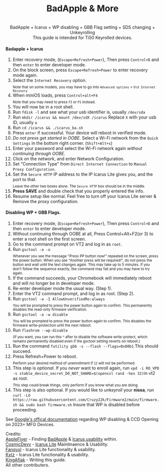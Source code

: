 <div align="center">
<h1>BadApple & More</h1> <br>
BadApple + Icarus + WP disabling + GBB Flag setting + SDS changing + Unkeyrolling <br>
This guide is intended for Ti50 Keyrolled devices.

</div>

#### Badapple + Icarus

1. Enter recovery mode, (`Escape+Refresh+Power`), Then press `Control+D` and then `enter` to enter developer mode.
2. On the block screen, press `Escape+Refresh+Power` to enter recovery mode again.
3. Select the `Internet Recovery` option. <br>
<sub>Note that on some models, you may have to go into `Advanced options` > `Old Internet Recovery`</sub>
4. When miniOS loads, press `Control+alt+F4` <br>
<sub>Note that you may need to press `F3` or `F5` instead. </sub>
5. You will now be in a root shell. 
6. Run `fdisk -l` and see what your usb identifier is, usually `/dev/sda`
7. Run `mkdir /icarus && mount /dev/sdX /icarus` Replace `X` with your usb ID, usually `a`
8.  Run `cd /icarus && ./icarus_ba.sh`
9. Press `enter` if successful. Your device will reboot in verified mode.
10. *Do not press get started in OOBE*. Select a Wi-Fi network from the `Quick Settings` in the bottom right corner. (`Shift+Alt+s`)
11.  Enter your password and select the Wi-Fi network again *without continuing through OOBE*.
12. Click on the network, and enter Network Configuration.
13. Set "Connection Type" from `Direct Internet Connection` to `Manual Proxy Configuration`.
14. Set the `Secure HTTP` IP address to the IP Icarus Lite gives you, and the port to that.  <br>
<sub>Leave the other two boxes alone. The `Secure HTTP` box should be in the middle. </sub>
15. **Press SAVE** and double check that you properly entered the info.
16. Resume setup like normal. Feel free to turn off your Icarus Lite server & Remove the proxy configuration.

#### Disabling WP + GBB Flags.

1. Enter recovery mode, (`Escape+Refresh+Power`), Then press `Control+D` and then `enter` to enter developer mode. 
2. Without continuing through OOBE at all, Press Control+Alt+F2(or 3) to enter a root shell on the first screen.
3. Go to the command prompt on VT2 and log in as `root`.
4. Run `gsctool -a -o` <br>
<sub>Whenever you see the message "Press PP button now!" repeated on the screen, press the power button. When you see "Another press will be required!", do not press the button and wait until the text changes again. This may take up to 5 minutes. If you don't follow the sequence exactly, the command may fail and you may have to try again.</sub>
5. If the command succeeds, your Chromebook will immediately reboot and will no longer be in developer mode. 
6. Re-enter developer mode the usual way. (Step 1).
7. Enter the VT2 command prompt, and log in as root. (Step 2).
8. Run `gsctool -a -I AllowUnverifiedRo:always` <br>
<sub>You will be prompted to press the power button again to confirm. This permanently disables the read-only firmware verification.</sub>
9.  Run `gsctool -a -w disable` <br>
<sub>You will be prompted to press the power button again to confirm. This disables the firmware write-protection until the next reboot.</sub>
10. Run `flashrom --wp-disable` <br>
<sub>(If you want, you can run this ^ after to disable the software write-protect, which remains permanently disabled even if the gsctool setting reverts on reboot.)</sub>
10. Run the command `futility gbb -s --flash --flags=0x80b1` This should succeed. 
11. Press Refresh+Power to reboot. <br>
<sub>Perform your desired method of unenrollment if `12` will not be performed.</sub>
12. This step is *optional.* If you *never* want to enroll again, run `vpd -i RO_VPD -s stable_device_secret_DO_NOT_SHARE=$(openssl rand -hex 32)`in vt2 as root. <br>
<sub>This step could break things, only perform if you know what you are doing.</sub>
13. This step is also optional. If you would like to *unkeyroll* your **nissa**, run `curl -LO https://raw.githubusercontent.com/Cruzy22k/Firmware2/main/firmware.sh && sudo bash firmware.sh` Insure that WP is disabled before proceeding.

See [Google's offical documentation](https://www.chromium.org/chromium-os/developer-library/guides/device/ro-firmware-unlock/) regarding WP disabling & CCD Opening on 2023+ MFG Devices. <br>

Credits: <br>
[AppleFlyer](https://github.com/kingaflak) - Finding [BadApple](https://github.com/applefritter-inc/BadApple) & [Icarus usability](https://github.com/applefritter-inc/BadApple-icarus) within. <br>
[CosmicDevv](https://github.com/cosmicdevv) - [Icarus Lite](https://github.com/cosmicdevv/Icarus-Lite) Maintinaence & Usability. <br>
[Fanqyxl](https://github.com/fanqyxl) - Icarus Lite functionality & usability. <br>
[Kxtz](https://github.com/kxtzownsu) - Icarus Lite functionality & usability. <br>
[KingAflak](https://github.com/kingaflak) - Writing this guide. <br>
All other contributers.
